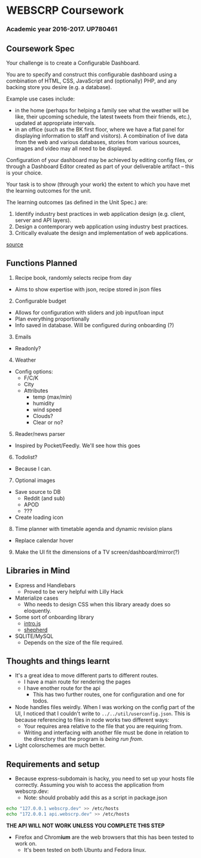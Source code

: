 # WEBSCRP Coursework
### Academic year 2016-2017. UP780461

## Coursework Spec

Your challenge is to create a Configurable Dashboard.

You are to specify and construct this configurable dashboard using a combination of HTML, CSS, JavaScript and (optionally) PHP, and any backing store you desire (e.g. a database).

Example use cases include:
 - in the home (perhaps for helping a family see what the weather will be like, their upcoming schedule, the latest tweets from their friends, etc.), updated at appropriate intervals.
 - in an office (such as the BK first floor, where we have a flat panel for displaying information to staff and visitors).  A combination of live data from the web and various databases, stories from various sources, images and video may all need to be displayed.

Configuration of your dashboard may be achieved by editing config files, or through a Dashboard Editor created as part of your deliverable artifact – this is your choice.

Your task is to show (through your work) the extent to which you have met the learning outcomes for the unit.

The learning outcomes (as defined in the Unit Spec.) are:
1. Identify industry best practices in web application design (e.g. client, server and API layers).
2. Design a contemporary web application using industry best practices.
3. Critically evaluate the design and implementation of web applications.

[source](https://docs.google.com/document/d/1YL-uOZZdTNC2h732EVLKYnk2VgowFtR6tGRPS_qzuJg/edit)

## Functions Planned
1. Recipe book, randomly selects recipe from day
  - Aims to show expertise with json, recipe stored in json files
2. Configurable budget
  - Allows for configuration with sliders and job input/loan input
  - Plan everything proportionally
  - Info saved in database. Will be configured during onboarding (?)
3. Emails
  - Readonly?
4. Weather
  - Config options:
    - F/C/K
    - City
    - Attributes
      - temp (max/min)
      - humidity
      - wind speed
      - Clouds?
      - Clear or no?
5. Reader/news parser
  - Inspired by Pocket/Feedly. We'll see how this goes
6. Todolist?
  - Because I can.
7. Optional images
  - Save source to DB
    - Reddit (and sub)
    - APOD
    - ???
  - Create loading icon
8. Time planner with timetable agenda and dynamic revision plans
  - Replace calendar hover
9. Make the UI fit the dimensions of a TV screen/dashboard/mirror(?)

## Libraries in Mind
- Express and Handlebars
  - Proved to be very helpful with Lilly Hack
- Materialize cases
  - Who needs to design CSS when this library aready does so eloquently.
- Some sort of onboarding library
  - [intro.js](http://introjs.com/)
  - [shepherd](http://github.hubspot.com/shepherd/docs/welcome/)
- SQLITE/MySQL
  - Depends on the size of the file required.

## Thoughts and things learnt
- It's a great idea to move different parts to different routes.
  - I have a main route for rendering the pages
  - I have enother route for the api  
    - This has two further routes, one for configuration and one for todos.
- Node handles files weirdly. When I was working on the config part of the UI, I noticed that I couldn't write to `../../util/userconfig.json`. This is because referencing to files in node works two different ways:
  - Your requires area relative to the file that you are requiring from.
  - Writing and interfacing with another file must be done in relation to the directory that the program is _being run from_.
- Light colorschemes are much better.

## Requirements and setup
- Because express-subdomain is hacky, you need to set up your hosts file correctly. Assuming you wish to access the application from webscrp.dev:
  - Note: should probably add this as a script in package.json
```bash
echo "127.0.0.1 webscrp.dev" >> /etc/hosts
echo "172.0.0.1 api.webscrp.dev" >> /etc/hosts
```
**THE API WILL NOT WORK UNLESS YOU COMPLETE THIS STEP**
- Firefox and Chrom**ium** are the web browsers that this has been tested to work on.
	- It's been tested on both Ubuntu and Fedora linux.
